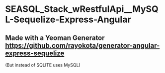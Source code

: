 # SEASQL_Stack_wRestfulApi__MySQL-Sequelize-Express-Angular
## Made with a Yeoman Generator https://github.com/rayokota/generator-angular-express-sequelize
(But instead of SQLITE uses MySQL)
